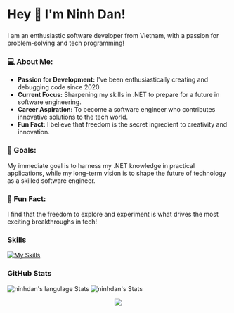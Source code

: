 <h1 align="left">Hey 👋 I'm Ninh Dan!</h3>

###
<p align="left">I am an enthusiastic software developer from Vietnam, with a passion for problem-solving and tech programming! </p>

### 💻 About Me:
- **Passion for Development:** I've been enthusiastically creating and debugging code since 2020.
- **Current Focus:** Sharpening my skills in .NET to prepare for a future in software engineering.
- **Career Aspiration:** To become a software engineer who contributes innovative solutions to the tech world.
- **Fun Fact:** I believe that freedom is the secret ingredient to creativity and innovation.

### 🎯 Goals:
My immediate goal is to harness my .NET knowledge in practical applications, while my long-term vision is to shape the future of technology as a skilled software engineer.

### 🌟 Fun Fact:
I find that the freedom to explore and experiment is what drives the most exciting breakthroughs in tech!

### Skills
[![My Skills](https://skillicons.dev/icons?i=html,css,js,wasm,bootstrap,tailwind,cs,dotnet,git,github,go,postgres,mysql,sqlite,azure,postman,visualstudio,vscode,figma)](https://skillicons.dev)
### GitHub Stats
![ninhdan's langulage Stats](https://github-readme-stats.vercel.app/api/top-langs/?username=ninhdan&theme=tokyonight&show_icons=true&hide_border=false&layout=compact)
![ninhdan's Stats](https://github-readme-stats.vercel.app/api?username=ninhdan&theme=tokyonight&show_icons=true&hide_border=false&count_private=true)
<p align="center">
  <img src="https://github-readme-streak-stats.herokuapp.com/?user=ninhdan&theme=tokyonight&hide_border=false"/>
</p>


